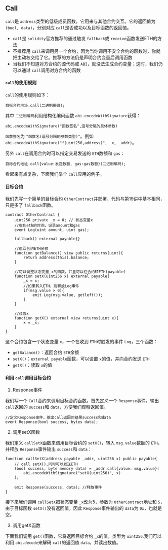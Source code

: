 ## Call

`call`是 `address`类型的低级成员函数，它用来与其他合约交互。它的返回值为 `(bool, data)`，分别对应 `call`是否成功以及目标函数的返回值。

- `call`是 `solidity`官方推荐的通过触发 `fallback`或 `receive`函数发送ETH的方法
- 不推荐用 `call`来调用另一个合约，因为当你调用不安全合约的函数时，你就把主动权交给了它。推荐的方法仍是声明合约变量后调用函数
- 当我们不知道对方合约的源代码或 `ABI`，就没法生成合约变量；这时，我们仍可以通过 `call`调用对方合约的函数

#### `call`的使用规则

`call`的使用规则如下：

```
目标合约地址.call(二进制编码);
```

其中 `二进制编码`利用结构化编码函数 `abi.encodeWithSignature`获得：

```
abi.encodeWithSignature("函数签名",逗号分隔的具体参数)
```

`函数签名`为 `"函数名(逗号分隔的参数类型)"`。例如 `abi.encodeWithSignature("f(uint256,address)", _x, _addr)`。

另外 `call`在调用合约时可以指定交易发送的 `ETH`数额和 `gas`：

```
目标合约地址.call{value:发送数额, gas:gas数额}(二进制编码);
```

看起来有点复杂，下面我们举个 `call`应用的例子。

#### 目标合约

我们先写一个简单的目标合约 `OtherContract`并部署，代码与第19讲中基本相同，只是多了 `fallback`函数。

```
contract OtherContract {
	uint256 private _x = 0; // 状态变量x
	//收到eth的时间，记录amount和gas
	event Log(uint amount, uint gas);

	fallback() external payable{}

	//返回合约ETH余额
	function getBalance() view public returns(uint){
		return address(this).balance;
	}

	//可以调整状态变量_x的函数，并且可以往合约转ETH(payable)
	function setX(uint256 x) external payable{
		_x = x;
		//如果转入ETH，则释放Log事件
		if(msg.value > 0){
			emit Log(msg.value, getleft());
		}
	}

	//读取x
	function getX() external view returns(uint x){
		x = _x;
	}
}
```

这个合约包含一个状态变量 `x`，一个在收到 `ETH`时触发的事件 `Log`，三个函数：

- `getBalance()`：返回合约 `ETH`余额
- `setX()`：`external payable`函数，可以设置 `x`的值，并向合约发送 `ETH`
- `getX()`：读取 `x`的值

#### 利用 `call`调用目标合约

1. Response事件

我们写一个 `Call`合约来调用目标合约函数。首先定义一个 `Response`事件，输出 `call`返回的 `success`和 `data`，方便我们观察返回值。

```
//定义Response事件，输出call返回的结果success和data
event Response(bool success, bytes data);
```

2. 调用setX函数

我们定义 `callSetX`函数来调用目标合约的 `setX()`，转入 `msg.value`数额的 `ETH`，并释放 `Response`事件输出 `success`和 `data`：

```
function callSetX(address payable _addr, uint256 x) public payable{
	// call setX(),同时可以发送ETH
	(bool success, byte memory data) = _addr.call{value: msg.value}(
		abi.encodeWithSignature("setX(uint256)", x)
	);

	emit Response(success, data); //释放事件
}
```

接下来我们调用 `callSetX`把状态变量 `_x`改为5，参数为 `OtherContract`地址和 `5`，由于目标函数 `setX()`没有返回值，因此 `Response`事件输出的 `data`为 `0x`，也就是空。

3. 调用getX函数

下面我们调用 `get()`函数，它将返回目标合约 `_x`的值，类型为 `uint256`.我们可以利用 `abi.decode`来解码 `call`的返回值 `data`，并读出数值。
